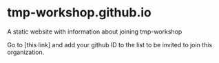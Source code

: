 # tmp-workshop.github.io
A static website with information about joining tmp-workshop

Go to [this link] and add your github ID to the list to be invited to join this organization.

